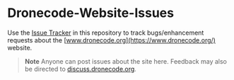 # Dronecode-Website-Issues

Use the [Issue Tracker](https://github.com/Dronecode/Dronecode-Website-Issues/issues) in this repository to track bugs/enhancement requests about the [www.dronecode.org](https://www.dronecode.org/) website.

> **Note** Anyone can post issues about the site here. Feedback may also be directed to [discuss.dronecode.org](http://discuss.dronecode.org/c/site-feedback).
